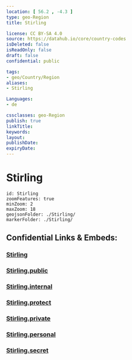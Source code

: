 ```yaml
---
location: [ 56.2 , -4.3 ] 
type: geo-Region
title: Stirling

license: CC BY-SA 4.0
source: https://datahub.io/core/country-codes
isDeleted: false
isReadOnly: false
draft: false
confidential: public

tags:
- geo/Country/Region
aliases:
- Stirling

Languages:
- de

cssclasses: geo-Region
publish: true
linkTitle: 
keywords: 
layout: 
publishDate: 
expiryDate: 
---
```


# Stirling

```leaflet
id: Stirling
zoomFeatures: true 
minZoom: 2 
maxZoom: 18
geojsonFolder: ./Stirling/
markerFolder: ./Stirling/
```


## Confidential Links & Embeds: 

### [Stirling](/_Standards/Earth/Continent/Europe/Europe~North/UK/Scotland/counties~Scotland/Stirling.md) 

### [Stirling.public](/_public/Earth/Continent/Europe/Europe~North/UK/Scotland/counties~Scotland/Stirling.public.md) 

### [Stirling.internal](/_internal/Earth/Continent/Europe/Europe~North/UK/Scotland/counties~Scotland/Stirling.internal.md) 

### [Stirling.protect](/_protect/Earth/Continent/Europe/Europe~North/UK/Scotland/counties~Scotland/Stirling.protect.md) 

### [Stirling.private](/_private/Earth/Continent/Europe/Europe~North/UK/Scotland/counties~Scotland/Stirling.private.md) 

### [Stirling.personal](/_personal/Earth/Continent/Europe/Europe~North/UK/Scotland/counties~Scotland/Stirling.personal.md) 

### [Stirling.secret](/_secret/Earth/Continent/Europe/Europe~North/UK/Scotland/counties~Scotland/Stirling.secret.md)

